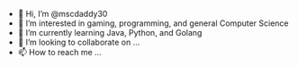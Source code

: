 - 👋 Hi, I’m @mscdaddy30
- 👀 I’m interested in gaming, programming, and general Computer Science
- 🌱 I’m currently learning Java, Python, and Golang
- 💞️ I’m looking to collaborate on ...
- 📫 How to reach me ...

<!---
mscdaddy30/mscdaddy30 is a ✨ special ✨ repository because its `README.md` (this file) appears on your GitHub profile.
You can click the Preview link to take a look at your changes.
--->
